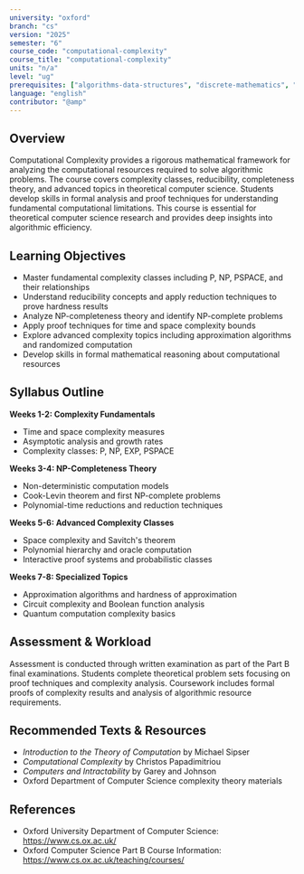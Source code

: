```yaml
---
university: "oxford"
branch: "cs"
version: "2025"
semester: "6"
course_code: "computational-complexity"
course_title: "computational-complexity"
units: "n/a"
level: "ug"
prerequisites: ["algorithms-data-structures", "discrete-mathematics", "logic-proof"]
language: "english"
contributor: "@amp"
---
```


## Overview

Computational Complexity provides a rigorous mathematical framework for analyzing the computational resources required to solve algorithmic problems. The course covers complexity classes, reducibility, completeness theory, and advanced topics in theoretical computer science. Students develop skills in formal analysis and proof techniques for understanding fundamental computational limitations. This course is essential for theoretical computer science research and provides deep insights into algorithmic efficiency.

## Learning Objectives

- Master fundamental complexity classes including P, NP, PSPACE, and their relationships
- Understand reducibility concepts and apply reduction techniques to prove hardness results
- Analyze NP-completeness theory and identify NP-complete problems
- Apply proof techniques for time and space complexity bounds
- Explore advanced complexity topics including approximation algorithms and randomized computation
- Develop skills in formal mathematical reasoning about computational resources

## Syllabus Outline

**Weeks 1-2: Complexity Fundamentals**
- Time and space complexity measures
- Asymptotic analysis and growth rates
- Complexity classes: P, NP, EXP, PSPACE

**Weeks 3-4: NP-Completeness Theory**
- Non-deterministic computation models
- Cook-Levin theorem and first NP-complete problems
- Polynomial-time reductions and reduction techniques

**Weeks 5-6: Advanced Complexity Classes**
- Space complexity and Savitch's theorem
- Polynomial hierarchy and oracle computation
- Interactive proof systems and probabilistic classes

**Weeks 7-8: Specialized Topics**
- Approximation algorithms and hardness of approximation
- Circuit complexity and Boolean function analysis
- Quantum computation complexity basics

## Assessment & Workload

Assessment is conducted through written examination as part of the Part B final examinations. Students complete theoretical problem sets focusing on proof techniques and complexity analysis. Coursework includes formal proofs of complexity results and analysis of algorithmic resource requirements.

## Recommended Texts & Resources

- *Introduction to the Theory of Computation* by Michael Sipser
- *Computational Complexity* by Christos Papadimitriou
- *Computers and Intractability* by Garey and Johnson
- Oxford Department of Computer Science complexity theory materials

## References

- Oxford University Department of Computer Science: https://www.cs.ox.ac.uk/
- Oxford Computer Science Part B Course Information: https://www.cs.ox.ac.uk/teaching/courses/
